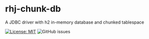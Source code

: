 # rhj-chunk-db
A JDBC driver with h2 in-memory database and chunked tablespace

[![License: MIT](https://img.shields.io/badge/License-MIT-yellow.svg)](LICENSE)
![GitHub issues](https://img.shields.io/github/issues/rhjoerg/rhj-chunk-db?label=Issues)
